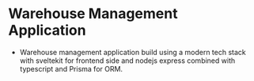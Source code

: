 # Warehouse Management Application

- Warehouse management application build using a modern tech stack with sveltekit for frontend side and nodejs express combined with typescript and Prisma for ORM.
